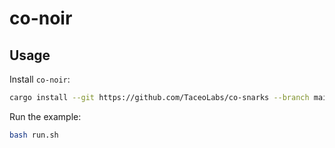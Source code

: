 # co-noir

## Usage

Install `co-noir`:

```sh
cargo install --git https://github.com/TaceoLabs/co-snarks --branch main co-noir
```

Run the example:

```sh
bash run.sh
```
